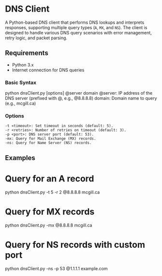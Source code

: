# DNS Client

A Python-based DNS client that performs DNS lookups and interprets responses, supporting multiple query types (`A`, `MX`, and `NS`). The client is designed to handle various DNS query scenarios with error management, retry logic, and packet parsing.

## Requirements

- Python 3.x
- Internet connection for DNS queries

### Basic Syntax
python dnsClient.py [options] @server domain
    @server: IP address of the DNS server (prefixed with @, e.g., @8.8.8.8)
    domain: Domain name to query (e.g., mcgill.ca)

### Options
    -t <timeout>: Set timeout in seconds (default: 5).
    -r <retries>: Number of retries on timeout (default: 3).
    -p <port>: DNS server port (default: 53).
    -mx: Query for Mail Exchange (MX) records.
    -ns: Query for Name Server (NS) records.

## Examples
# Query for an A record
python dnsClient.py -t 5 -r 2 @8.8.8.8 mcgill.ca

# Query for MX records
python dnsClient.py -mx @8.8.8.8 mcgill.ca

# Query for NS records with custom port
python dnsClient.py -ns -p 53 @1.1.1.1 example.com